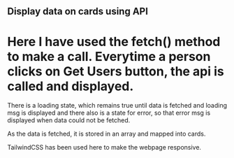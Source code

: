 ## Display data on cards using API

# Here I have used the fetch() method to make a call. Everytime a person clicks on Get Users button, the api is called and displayed.

There is a loading state, which remains true until data is fetched and loading msg is displayed and there also is a state for error,
so that error msg is displayed when data could not be fetched.

As the data is fetched, it is stored in an array and mapped into cards.

TailwindCSS has been used here to make the webpage responsive.
